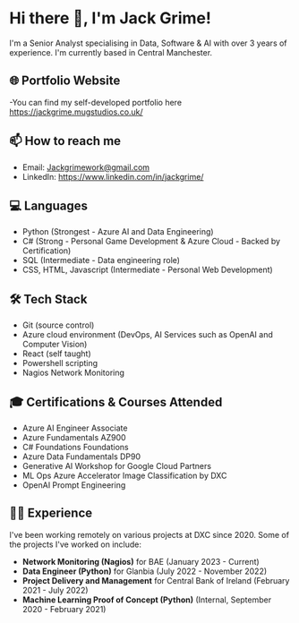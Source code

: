 # Hi there 👋, I'm Jack Grime!

I'm a Senior Analyst specialising in Data, Software & AI with over 3 years of experience. I'm currently based in Central Manchester.

## 🌐 Portfolio Website
-You can find my self-developed portfolio here https://jackgrime.mugstudios.co.uk/
## 📫 How to reach me
- Email: Jackgrimework@gmail.com
- LinkedIn: https://www.linkedin.com/in/jackgrime/
## 💻 Languages
- Python (Strongest - Azure AI and Data Engineering)
- C# (Strong - Personal Game Development & Azure Cloud - Backed by Certification)
- SQL (Intermediate - Data engineering role)
- CSS, HTML, Javascript (Intermediate - Personal Web Development)

## 🛠️ Tech Stack
- Git (source control)
- Azure cloud environment (DevOps, AI Services such as OpenAI and Computer Vision)
- React (self taught)
- Powershell scripting
- Nagios Network Monitoring

## 🎓 Certifications & Courses Attended
- Azure AI Engineer Associate
- Azure Fundamentals AZ900
- C# Foundations Foundations 
- Azure Data Fundamentals DP90
- Generative AI Workshop for Google Cloud Partners
- ML Ops Azure Accelerator Image Classification by DXC
- OpenAI Prompt Engineering

## 👨‍💼 Experience
I've been working remotely on various projects at DXC since 2020. Some of the projects I've worked on include:

- **Network Monitoring (Nagios)** for BAE (January 2023 - Current)
- **Data Engineer (Python)** for Glanbia (July 2022 - November 2022)
- **Project Delivery and Management** for Central Bank of Ireland (February 2021 - July 2022)
- **Machine Learning Proof of Concept (Python)** (Internal, September 2020 - February 2021)
